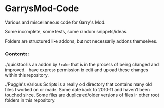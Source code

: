# GarrysMod-Code
Various and miscellaneous code for Garry's Mod.

Some incomplete, some tests, some random snippets/ideas.

Folders are structured like addons, but not necessarily addons themselves.


### Contents:
./quicktool is an addon by `!cake` that is in the process of being changed and improved.
I have express permission to edit and upload these changes within this repository.

./Puggle's Various Scripts is a really old directory that contains many old files I worked on or made.
Some date back to 2010-11 and haven't been touched since.
Some files are duplicated/older versions of files in other root folders in this repository.
